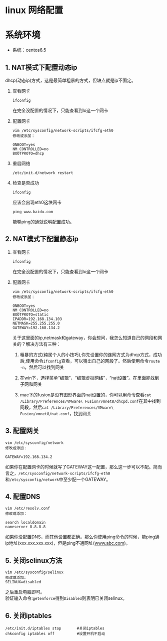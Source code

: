 # linux 网络配置

# 系统环境

- 系统：centos6.5




## 1. NAT模式下配置动态ip


dhcp(动态ip)方式，这是最简单粗暴的方式，但缺点就是ip不固定。


1. 查看网卡

   ```
   ifconfig
   ```

   在完全没配置的情况下，只能查看到lo这一个网卡

2. 配置网卡

   ```
   vim /etc/sysconfig/network-scripts/ifcfg-eth0
   修改或添加：

   ONBOOT=yes
   NM_CONTROLLED=no
   BOOTPROTO=dhcp
   ```

3. 重启网络

   ```
   /etc/init.d/network restart
   ```

4. 检查是否成功

   ```
   ifconfig
   ```

   应该会出现eth0这块网卡

   ```
   ping www.baidu.com
   ```

   能够ping的通就说明配置成功。


## 2. NAT模式下配置静态ip


1. 查看网卡

   ```
   ifconfig
   ```

   在完全没配置的情况下，只能查看到lo这一个网卡

2. 配置网卡

   ```
   vim /etc/sysconfig/network-scripts/ifcfg-eth0
   修改或添加：

   ONBOOT=yes
   NM_CONTROLLED=no
   BOOTPROTO=static
   IPADDR=192.168.134.103
   NETMASK=255.255.255.0
   GATEWAY=192.168.134.2
   ```

   关于这里面的ip,netmask和gateway，你会想问，我怎么知道自己的网段和网关的？解决方法有三种：

   1. 粗暴的方式(纯属个人的小技巧),你先设置你的连网方式为dhcp方式，成功后,使用命令`ifconfig`查看，可以猜出自己的网段了。然后使用命令`route -n`，然后可以找到网关

   2. 在win下，选择菜单“编辑”，“编辑虚拟网络”，“nat设置”。在里面能找到子网和网关

   3. mac下的fusion是没有图形界面的nat设置的，你可以用命令查看`cat /Library/Preferences/VMware\ Fusion/vmnet8/dhcpd.conf`在其中找到网段，然后`cat /Library/Preferences/VMware\ Fusion/vmnet8/nat.conf`，找到网关

## 3. 配置网关

```
vim /etc/sysconfig/network
修改或添加：

GATEWAY=192.168.134.2
```

   如果你在配置网卡的时候就写了GATEWAY这一配置，那么这一步可以不配。简而言之，`/etc/sysconfig/network-scripts/ifcfg-eth0`和`/etc/sysconfig/network`中至少配一个GATEWAY。

## 4. 配置DNS

```
vim /etc/resolv.conf
修改或添加：

search localdomain
nameserver 8.8.8.8
```

 如果你没配置DNS，而其他设置都正确。那么你使用ping命令的时候，能ping通ip地址(xxx.xxx.xxx.xxx)，但是ping不通网址(www.abc.com)。

## 5. 关闭selinux方法

```
vim /etc/sysconfig/selinux
修改或添加:
SELINUX=disabled
```

之后重启电脑即可。  
验证输入命令:`getenforce`得到`Disabled`则表明已关闭selinux。

## 6. 关闭iptables

```
/etc/init.d/iptables stop		#关闭iptables
chkconfig iptables off			#设置开机不启动
```







